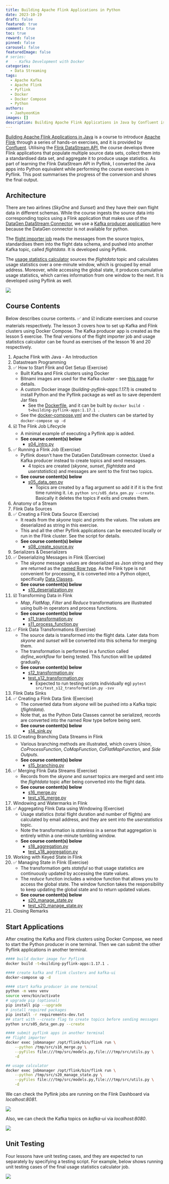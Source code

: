 ```yaml
---
title: Building Apache Flink Applications in Python
date: 2023-10-19
draft: false
featured: true
comment: true
toc: true
reward: false
pinned: false
carousel: false
featuredImage: false
# series:
#   - Kafka Development with Docker
categories:
  - Data Streaming
tags: 
  - Apache Kafka
  - Apache Flink
  - Pyflink
  - Docker
  - Docker Compose
  - Python
authors:
  - JaehyeonKim
images: []
description: Building Apache Flink Applications in Java by Confluent is a course to introduce Apache Flink through a series of hands-on exercises. Utilising the Flink DataStream API,  the course develops three Flink applications from ingesting source data into calculating usage statistics. As part of learning the Flink DataStream API in Pyflink, I converted the Java apps into Python equivalent while performing the course exercises in Pyflink. This post summarises the progress of the conversion and shows the final output.
---
```


[Building Apache Flink Applications in Java](https://developer.confluent.io/courses/flink-java/overview/) is a course to introduce [Apache Flink](https://flink.apache.org/) through a series of hands-on exercises, and it is provided by [Confluent](https://www.confluent.io/). Utilising the [Flink DataStream API](https://nightlies.apache.org/flink/flink-docs-release-1.17/docs/dev/datastream/overview/), the course develops three Flink applications that populate multiple source data sets, collect them into a standardised data set, and aggregate it to produce usage statistics. As part of learning the Flink DataStream API in Pyflink, I converted the Java apps into Python equivalent while performing the course exercises in Pyflink. This post summarises the progress of the conversion and shows the final output.

## Architecture

There are two airlines (*SkyOne* and *Sunset*) and they have their own flight data in different schemas. While the course ingests the source data into corresponding topics using a Flink application that makes use of the [DataGen DataStream Connector](https://nightlies.apache.org/flink/flink-docs-release-1.17/docs/connectors/datastream/datagen/), we use a [Kafka producer application](https://github.com/jaehyeon-kim/flink-demos/tree/master/building-pyflink-apps/src/s05_data_gen.py) here because the DataGen connector is not available for python.

The [flight importer job](https://github.com/jaehyeon-kim/flink-demos/tree/master/building-pyflink-apps/src/s16_merge.py) reads the messages from the source topics, standardises them into the flight data schema, and pushed into another Kafka topic, called *flightdata*. It is developed using Pyflink.

The [usage statistics calculator](https://github.com/jaehyeon-kim/flink-demos/tree/master/building-pyflink-apps/src/s20_manage_state.py) sources the *flightdata* topic and calculates usage statistics over a one-minute window, which is grouped by email address. Moreover, while accessing the global state, it produces cumulative usage statistics, which carries information from one window to the next. It is developed using Pyflink as well.

![](featured.png#center)

## Course Contents

Below describes course contents. ✅ and ☑️ indicate exercises and course materials respectively. The lesson 3 covers how to set up Kafka and Flink clusters using Docker Compose. The Kafka producer app is created as the lesson 5 exercise. The final versions of the flight importer job and usage statistics calculator can be found as exercises of the lesson 16 and 20 respectively.

1. Apache Flink with Java - An Introduction
2. Datastream Programming
3. ✅ How to Start Flink and Get Setup (Exercise)
   - Built Kafka and Flink clusters using Docker
   - Bitnami images are used for the Kafka cluster - see [this page](https://jaehyeon.me/blog/2023-05-04-kafka-development-with-docker-part-1/) for details.
   - A custom Docker image (_building-pyflink-apps:1.17.1_) is created to install Python and the Pyflink package as well as to save dependent Jar files
     - See the [Dockerfile](https://github.com/jaehyeon-kim/flink-demos/tree/master/building-pyflink-apps/Dockerfile), and it can be built by `docker build -t=building-pyflink-apps:1.17.1 .`
   - See the [docker-compose.yml](https://github.com/jaehyeon-kim/flink-demos/tree/master/building-pyflink-apps/docker-compose.yml) and the clusters can be started by `docker-compose up -d`
4. ☑️ The Flink Job Lifecycle
   - A minimal example of executing a Pyflink app is added.
   - **See course content(s) below**
     - [s04_intro.py](https://github.com/jaehyeon-kim/flink-demos/tree/master/building-pyflink-apps/src/s04_intro.py)
5. ✅ Running a Flink Job (Exercise)
   - Pyflink doesn't have the DataGen DataStream connector. Used a Kafka producer instead to create topics and send messages.
     - 4 topics are created (_skyone_, _sunset_, _flightdata_ and _userstatistics_) and messages are sent to the first two topics.
   - **See course content(s) below**
     - [s05_data_gen.py](https://github.com/jaehyeon-kim/flink-demos/tree/master/building-pyflink-apps/src/s05_data_gen.py)
       - Topics are created by a flag argument so add it if it is the first time running it. i.e. `python src/s05_data_gen.py --create`. Basically it deletes the topics if exits and creates them.
6. Anatomy of a Stream
7. Flink Data Sources
8. ✅ Creating a Flink Data Source (Exercise)
   - It reads from the _skyone_ topic and prints the values. The values are deserialized as string in this exercise.
   - This and all the other Pyflink applications can be executed locally or run in the Flink cluster. See the script for details.
   - **See course content(s) below**
     - [s08_create_source.py](https://github.com/jaehyeon-kim/flink-demos/tree/master/building-pyflink-apps/src/s08_create_source.py)
9. Serializers & Deserializers
10. ✅ Deserializing Messages in Flink (Exercise)
    - The _skyone_ message values are deserialized as Json string and they are returned as the [named Row type](https://nightlies.apache.org/flink/flink-docs-master/api/python/reference/pyflink.common/api/pyflink.common.typeinfo.Types.ROW_NAMED.html#pyflink.common.typeinfo.Types.ROW_NAMED). As the Flink type is not convenient for processing, it is converted into a Python object, specifically [Data Classes](https://docs.python.org/3/library/dataclasses.html).
    - **See course content(s) below**
      - [s10_deserialization.py](https://github.com/jaehyeon-kim/flink-demos/tree/master/building-pyflink-apps/src/s10_deserialization.py)
11. ☑️ Transforming Data in Flink
    - _Map_, _FlatMap_, _Filter_ and _Reduce_ transformations are illustrated using built-in operators and process functions.
    - **See course content(s) below**
      - [s11_transformation.py](https://github.com/jaehyeon-kim/flink-demos/tree/master/building-pyflink-apps/src/s11_transformation.py)
      - [s11_process_function.py](https://github.com/jaehyeon-kim/flink-demos/tree/master/building-pyflink-apps/src/s11_process_function.py)
12. ✅ Flink Data Transformations (Exercise)
    - The source data is transformed into the flight data. Later data from _skyone_ and _sunset_ will be converted into this schema for merging them.
    - The transformation is performed in a function called _define_workflow_ for being tested. This function will be updated gradually.
    - **See course content(s) below**
      - [s12_transformation.py](https://github.com/jaehyeon-kim/flink-demos/tree/master/building-pyflink-apps/src/s12_transformation.py)
      - [test_s12_transformation.py](https://github.com/jaehyeon-kim/flink-demos/tree/master/building-pyflink-apps/src/test_s12_transformation.py)
        - Expected to run testing scripts individually eg) `pytest src/test_s12_transformation.py -svv`
13. Flink Data Sinks
14. ✅ Creating a Flink Data Sink (Exercise)
    - The converted data from _skyone_ will be pushed into a Kafka topic (_flightdata_).
    - Note that, as the Python Data Classes cannot be serialized, records are converted into the named Row type before being sent.
    - **See course content(s) below**
      - [s14_sink.py](https://github.com/jaehyeon-kim/flink-demos/tree/master/building-pyflink-apps/src/s14_sink.py)
15. ☑️ Creating Branching Data Streams in Flink
    - Various branching methods are illustrated, which covers _Union_, _CoProcessFunction_, _CoMapFunction_, _CoFlatMapFunction_, and _Side Outputs_.
    - **See course content(s) below**
      - [s15_branching.py](https://github.com/jaehyeon-kim/flink-demos/tree/master/building-pyflink-apps/src/s15_branching.py)
16. ✅ Merging Flink Data Streams (Exercise)
    - Records from the _skyone_ and _sunset_ topics are merged and sent into the _flightdata_ topic after being converted into the flight data.
    - **See course content(s) below**
      - [s16_merge.py](https://github.com/jaehyeon-kim/flink-demos/tree/master/building-pyflink-apps/src/s16_merge.py)
      - [test_s16_merge.py](https://github.com/jaehyeon-kim/flink-demos/tree/master/building-pyflink-apps/src/test_s16_merge.py)
17. Windowing and Watermarks in Flink
18. ✅ Aggregating Flink Data using Windowing (Exercise)
    - Usage statistics (total flight duration and number of flights) are calculated by email address, and they are sent into the _userstatistics_ topic.
    - Note the transformation is _stateless_ in a sense that aggregation is entirely within a one-minute tumbling window.
    - **See course content(s) below**
      - [s18_aggregation.py](https://github.com/jaehyeon-kim/flink-demos/tree/master/building-pyflink-apps/src/s18_aggregation.py)
      - [test_s18_aggregation.py](https://github.com/jaehyeon-kim/flink-demos/tree/master/building-pyflink-apps/src/test_s18_aggregation.py)
19. Working with Keyed State in Flink
20. ✅ Managing State in Flink (Exercise)
    - The transformation gets _stateful_ so that usage statistics are continuously updated by accessing the state values.
    - The _reduce_ function includes a window function that allows you to access the global state. The window function takes the responsibility to keep updating the global state and to return updated values.
    - **See course content(s) below**
      - [s20_manage_state.py](https://github.com/jaehyeon-kim/flink-demos/tree/master/building-pyflink-apps/src/s20_manage_state.py)
      - [test_s20_manage_state.py](https://github.com/jaehyeon-kim/flink-demos/tree/master/building-pyflink-apps/src/test_s20_manage_state.py)
21. Closing Remarks

## Start Applications

After creating the Kafka and Flink clusters using Docker Compose, we need to start the Python producer in one terminal. Then we can submit the other Pyflink applications in another terminal.

```bash
#### build docker image for Pyflink
docker build -t=building-pyflink-apps:1.17.1 .

#### create kafka and flink clusters and kafka-ui
docker-compose up -d

#### start kafka producer in one terminal
python -m venv venv
source venv/bin/activate
# upgrade pip (optional)
pip install pip --upgrade
# install required packages
pip install -r requirements-dev.txt
## start with --create flag to create topics before sending messages
python src/s05_data_gen.py --create

#### submit pyflink apps in another terminal
## flight importer
docker exec jobmanager /opt/flink/bin/flink run \
    --python /tmp/src/s16_merge.py \
    --pyFiles file:///tmp/src/models.py,file:///tmp/src/utils.py \
    -d

## usage calculator
docker exec jobmanager /opt/flink/bin/flink run \
    --python /tmp/src/s20_manage_state.py \
    --pyFiles file:///tmp/src/models.py,file:///tmp/src/utils.py \
    -d
```

We can check the Pyflink jobs are running on the Flink Dashboard via *localhost:8081*.

![](flink-jobs.png#center)

Also, we can check the Kafka topics on *kafka-ui* via *localhost:8080*.

![](kafka-topics.png#center)

## Unit Testing

Four lessons have unit testing cases, and they are expected to run separately by specifying a testing script. For example, below shows running unit testing cases of the final usage statistics calculator job.

![](unit-testing.png#center)